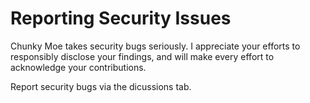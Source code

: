 # Reporting Security Issues

Chunky Moe takes security bugs seriously. I appreciate your efforts to responsibly disclose your findings, and will make every effort to acknowledge your contributions.

Report security bugs via the dicussions tab.
